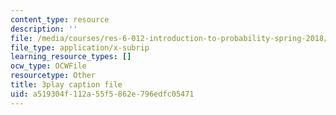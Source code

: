 ```yaml
---
content_type: resource
description: ''
file: /media/courses/res-6-012-introduction-to-probability-spring-2018/a519304f112a55f5862e796edfc05471_GnEyIawrWBg.vtt
file_type: application/x-subrip
learning_resource_types: []
ocw_type: OCWFile
resourcetype: Other
title: 3play caption file
uid: a519304f-112a-55f5-862e-796edfc05471
---
```

